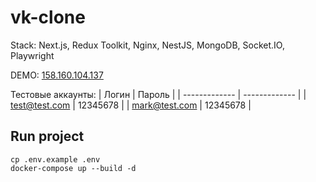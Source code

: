 # vk-clone

Stack: Next.js, Redux Toolkit, Nginx, NestJS, MongoDB, Socket.IO, Playwright

DEMO: [158.160.104.137](http://158.160.104.137/)

Тестовые аккаунты:
| Логин  | Пароль |
| ------------- | ------------- |
| test@test.com  | 12345678  |
| mark@test.com  | 12345678  |


## Run project

```
cp .env.example .env
docker-compose up --build -d
```
